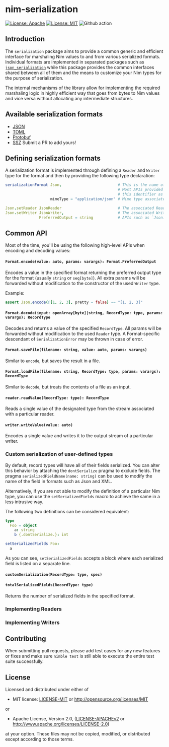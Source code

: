 nim-serialization
=================

[![License: Apache](https://img.shields.io/badge/License-Apache%202.0-blue.svg)](https://opensource.org/licenses/Apache-2.0)
[![License: MIT](https://img.shields.io/badge/License-MIT-yellow.svg)](https://opensource.org/licenses/MIT)
![Github action](https://github.com/status-im/nim-serialization/workflows/CI/badge.svg)

## Introduction

The `serialization` package aims to provide a common generic and efficient
interface for marshaling Nim values to and from various serialized formats.
Individual formats are implemented in separated packages such as
[`json_serialization`](https://github.com/status-im/nim-json-serialization)
while this package provides the common interfaces shared between all of them
and the means to customize your Nim types for the purpose of serialization.

The internal mechanisms of the library allow for implementing the required
marshaling logic in highly efficient way that goes from bytes to Nim values
and vice versa without allocating any intermediate structures.

## Available serialization formats

* [JSON](https://github.com/status-im/nim-json-serialization)
* [TOML](https://github.com/status-im/nim-toml-serialization)
* [Protobuf](https://github.com/status-im/nim-protobuf-serialization)
* [SSZ](https://github.com/status-im/nim-ssz-serialization)
Submit a PR to add yours!

## Defining serialization formats

A serialization format is implemented through defining a `Reader` and `Writer`
type for the format and then by providing the following type declaration:

```nim
serializationFormat Json,                         # This is the name of the format.
                                                  # Most APIs provided by the library will accept
                                                  # this identifier as a required parameter.
                    mimeType = "application/json" # Mime type associated with the format (Optional).

Json.setReader JsonReader                         # The associated Reader type.
Json.setWriter JsonWriter,                        # The associated Writer type.
               PreferredOutput = string           # APIs such as `Json.encode` will return this type.
```

## Common API

Most of the time, you'll be using the following high-level APIs when encoding
and decoding values:

#### `Format.encode(value: auto, params: varargs): Format.PreferredOutput`

Encodes a value in the specified format returning the preferred output type
for the format (usually `string` or `seq[byte]`). All extra params will be
forwarded without modification to the constructor of the used `Writer` type.

Example:

```nim
assert Json.encode(@[1, 2, 3], pretty = false) == "[1, 2, 3]"
```

#### `Format.decode(input: openArray[byte]|string, RecordType: type, params: varargs): RecordType`

Decodes and returns a value of the specified `RecordType`. All params will
be forwarded without modification to the used `Reader` type. A Format-specific
descendant of `SerializationError` may be thrown in case of error.

#### `Format.saveFile(filename: string, value: auto, params: varargs)`

Similar to `encode`, but saves the result in a file.

#### `Format.loadFile(filename: string, RecordType: type, params: varargs): RecordType`

Similar to `decode`, but treats the contents of a file as an input.

#### `reader.readValue(RecordType: type): RecordType`

Reads a single value of the designated type from the stream associated with a
particular reader.

#### `writer.writeValue(value: auto)`

Encodes a single value and writes it to the output stream of a particular writer.

### Custom serialization of user-defined types

By default, record types will have all of their fields serialized. You can
alter this behavior by attaching the `dontSerialize` pragma to exclude fields.
The pragma `serializedFieldName(name: string)` can be used to modify the name
of the field in formats such as Json and XML.

Alternatively, if you are not able to modify the definition of a particular
Nim type, you can use the `setSerializedFields` macro to achieve the same
in a less intrusive way.

The following two definitions can be considered equivalent:

```nim
type
  Foo = object
    a: string
    b {.dontSerialize.}: int

setSerializedFields Foo:
  a
```

As you can see, `setSerializedFields` accepts a block where each serialized
field is listed on a separate line.

#### `customSerialization(RecordType: type, spec)`




#### `totalSerializedFields(RecordType: type)`

Returns the number of serialized fields in the specified format.

### Implementing Readers

### Implementing Writers

## Contributing

When submitting pull requests, please add test cases for any new features
or fixes and make sure `nimble test` is still able to execute the entire
test suite successfully.

## License

Licensed and distributed under either of

* MIT license: [LICENSE-MIT](LICENSE-MIT) or http://opensource.org/licenses/MIT

or

* Apache License, Version 2.0, ([LICENSE-APACHEv2](LICENSE-APACHEv2) or http://www.apache.org/licenses/LICENSE-2.0)

at your option. These files may not be copied, modified, or distributed except according to those terms.

